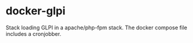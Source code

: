 # docker-glpi
Stack loading GLPI in a apache/php-fpm stack.
The docker compose file includes a cronjobber.
